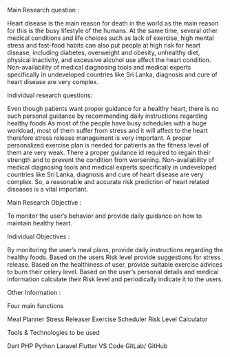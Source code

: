 Main Research question :

Heart disease is the main reason for death in the world as the main reason for this is the busy lifestyle of the humans.
At the same time, several other medical conditions and life choices such as lack of exercise, high mental stress and fast-food habits can also put people at high risk for heart disease, including diabetes, overweight and obesity, unhealthy diet, physical inactivity, and excessive alcohol use affect the heart condition.
Non-availability of medical diagnosing tools and medical experts specifically in undeveloped countries like Sri Lanka, diagnosis and cure of heart disease are very complex.

Individual research questions:

Even though patients want proper guidance for a healthy heart, there is no such personal guidance by recommending daily instructions regarding healthy foods
As most of the people have busy schedules with a huge workload, most of them suffer from stress and it will affect to the heart therefore stress release management is very important.
A proper personalized exercise plan is needed for patients as the fitness level of them are very weak. There a proper guidance id required to regain their strength and to prevent the condition from worsening.
Non-availability of medical diagnosing tools and medical experts specifically in undeveloped countries like Sri Lanka, diagnosis and cure of heart disease are very complex. So, a reasonable and accurate risk prediction of heart related diseases is a vital important.

Main Research Objective :

To monitor the user’s behavior and provide daily guidance on how to maintain healthy heart.

Individual Objectives :

By monitoring the user’s meal plans, provide daily instructions regarding the healthy foods.
Based on the users Risk level provide suggestions for stress release.
Based on the healthiness of user, provide suitable exercise advices to burn their celery level.
Based on the user’s personal details and medical information calculate their Risk level and periodically indicate it to the users.

Other Information :


Four main functions

Meal Planner
Stress Releaser
Exercise Scheduler
Risk Level Calculator

Tools & Technologies to be used

Dart
PHP
Python
Laravel
Flutter
VS Code
GitLab/ GitHub
